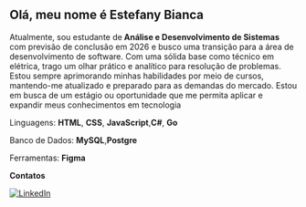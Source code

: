 ## Olá, meu nome é Estefany Bianca 

<p align="left">
Atualmente, sou estudante de<strong> Análise e Desenvolvimento de Sistemas</strong> com previsão de conclusão em 2026 e busco uma transição para a área de desenvolvimento de software. Com uma sólida base como técnico em elétrica, trago um olhar prático e analítico para resolução de problemas. Estou sempre aprimorando minhas habilidades por meio de cursos, mantendo-me atualizado e preparado para as demandas do mercado. Estou em busca de um estágio ou oportunidade que me permita aplicar e expandir meus conhecimentos em tecnologia
</p>

<p align="left">
Linguagens: <strong>HTML</strong>, <strong>CSS</strong>, <strong> JavaScript</strong>,<strong>C#</strong>, <strong>Go</strong>
</p>

<p align="left">
Banco de Dados: <strong>MySQL</strong>,<strong>Postgre</strong>
</p>

<p align="left">
Ferramentas: <strong>Figma</strong>
</p>

<p align="left">
<strong>Contatos</strong>
</p>

<a href="https://www.linkedin.com/in/estefanyb/" title="LinkedIn">
  <img src="https://img.shields.io/badge/-Linkedin-0e76a8?style=flat-square&logo=Linkedin&logoColor=white" alt="LinkedIn"/></a>
  